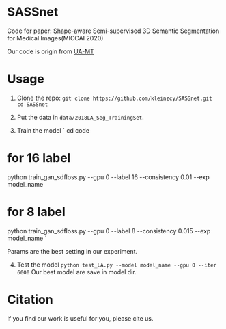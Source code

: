 # SASSnet
Code for paper: Shape-aware Semi-supervised 3D Semantic Segmentation for Medical Images(MICCAI 2020)

Our code is origin from [UA-MT](https://github.com/yulequan/UA-MT)

# Usage

1. Clone the repo:
`
git clone https://github.com/kleinzcy/SASSnet.git 
cd SASSnet
`
2. Put the data in `data/2018LA_Seg_TrainingSet`.

3. Train the model
`
cd code
# for 16 label
python train_gan_sdfloss.py --gpu 0 --label 16 --consistency 0.01 --exp model_name
# for 8 label
python train_gan_sdfloss.py --gpu 0 --label 8 --consistency 0.015 --exp model_name
`

Params are the best setting in our experiment.

4. Test the model
`
python test_LA.py --model model_name --gpu 0 --iter 6000
`
Our best model are save in model dir.

# Citation

If you find our work is useful for you, please cite us.
